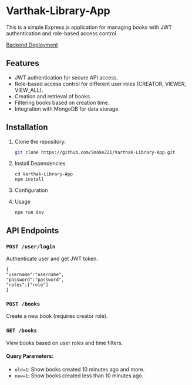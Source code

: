 # Varthak-Library-App

This is a simple Express.js application for managing books with JWT authentication and role-based access control.

[Backend Deployment](https://varthak-library-app-production.up.railway.app/)

## Features

- JWT authentication for secure API access.
- Role-based access control for different user roles (CREATOR, VIEWER, VIEW_ALL).
- Creation and retrieval of books.
- Filtering books based on creation time.
- Integration with MongoDB for data storage.

## Installation

1. Clone the repository:

   ```bash
   git clone https://github.com/Smoke221/Varthak-Library-App.git

2. Install Dependencies

   ```
   cd Varthak-Library-App
   npm install

3. Configuration
4. Usage
    ```
   npm run dev

## API Endpoints

### `POST /user/login`
Authenticate user and get JWT token.
```
{
"username":"username",
"password":"password",
"roles":["role"]
}
```

### `POST /books`
Create a new book (requires creator role).

### `GET /books`
View books based on user roles and time filters.

#### Query Parameters:
- `old=1`: Show books created 10 minutes ago and more.
- `new=1`: Show books created less than 10 minutes ago.
